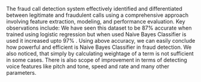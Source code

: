 The fraud call detection system effectively identified and differentiated between legitimate and fraudulent calls using a comprehensive approach involving feature extraction, modeling, and performance evaluation. 
Key observations include:
We have seen this dataset to be 87% accurate when trained using logistic regression but when used Naive Bayes Classifier is used it increased upto 97% .
Using above accuracy, we can easily conclude how powerful and efficient is Naive Bayes Classifier in fraud detection.
We also noticed, that simply by calculating weightage of a term is not sufficient in some cases.
There is also scope of improvement in terms of detecting voice features like pitch and tone, speed and rate and many other parameters.
